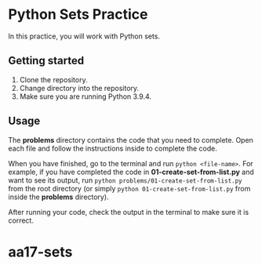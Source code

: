 # Python Sets Practice

In this practice, you will work with Python sets.

## Getting started

1. Clone the repository.
2. Change directory into the repository.
3. Make sure you are running Python 3.9.4.

## Usage

The __problems__ directory contains the code that you need to complete. Open
each file and follow the instructions inside to complete the code.

When you have finished, go to the terminal and run `python <file-name>`. For
example, if you have completed the code in __01-create-set-from-list.py__ and
want to see its output, run `python problems/01-create-set-from-list.py` from
the root directory (or simply `python 01-create-set-from-list.py` from inside
the __problems__ directory).

After running your code, check the output in the terminal to make sure it is
correct.
# aa17-sets
